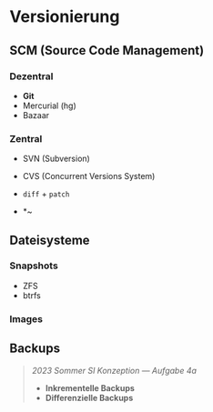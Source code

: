 # Versionierung

## SCM (**Source Code Management**)

### Dezentral

* **Git**
* Mercurial (hg)
* Bazaar

### Zentral

* SVN (Subversion)
* CVS (Concurrent Versions System)

* `diff` + `patch`
* \*~

## Dateisysteme

### Snapshots

* ZFS
* btrfs

### Images

## Backups

> *2023 Sommer SI Konzeption — Aufgabe 4a*
>
> * **Inkrementelle Backups**
> * **Differenzielle Backups**
